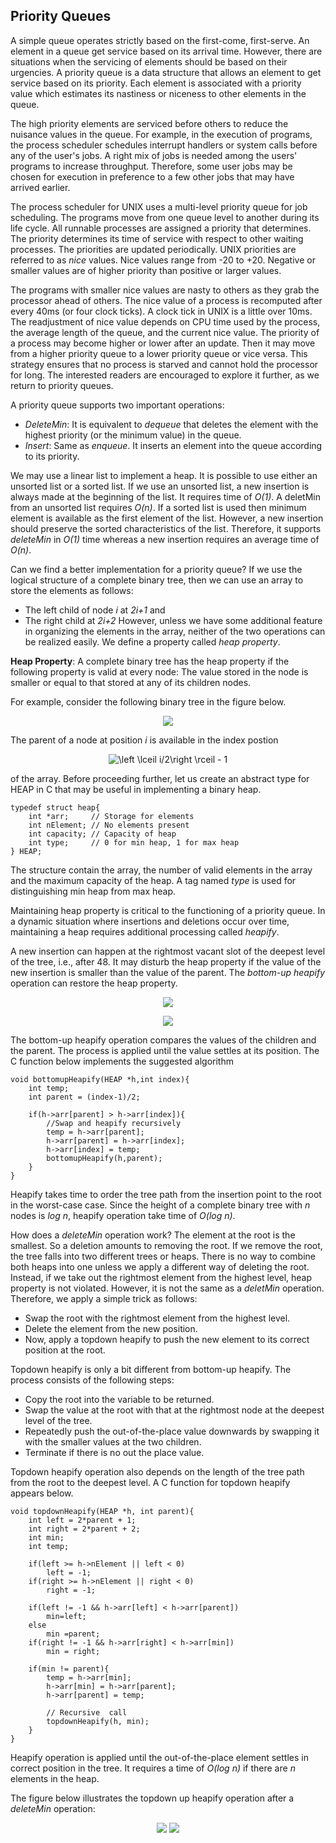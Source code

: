 ## Priority Queues

A simple queue operates strictly based on the first-come, first-serve.  An element in a queue get service based on its arrival time. 
However, there are situations when the servicing of elements should be based on their urgencies. 
A priority queue is a data structure that allows an element to get service based on its priority. Each element is associated with a priority value which 
estimates its nastiness or niceness to other elements in the queue.

The high priority elements are serviced before others to reduce the nuisance values in the queue.
For example, in the execution of programs, the process scheduler schedules interrupt handlers or system calls before any of the user's jobs. 
A right mix of jobs is needed among the users' programs to increase throughput. Therefore, some user jobs may be chosen for execution in preference to a few 
other jobs that may have arrived earlier. 

The process scheduler for UNIX uses a multi-level priority queue for job scheduling. The programs move from one queue level 
to another during its life cycle. All runnable processes are assigned a priority that determines. The priority determines its time of service with 
respect to other waiting processes. The priorities are updated periodically. UNIX priorities are referred to as <i>nice</i> values. Nice values range 
from -20 to +20. Negative or smaller values are of higher priority than positive or larger values. 

The programs with smaller nice values are nasty to others as they grab the processor ahead of others. The nice value of a process is recomputed after every 40ms (or four clock ticks). A clock tick in UNIX is a little over 10ms. The readjustment of nice value depends on CPU time used by the process, 
the average length of the queue, and the current nice value. The priority of a process may become higher or lower after an update. Then it may move from a higher priority queue to a lower priority queue or vice versa. This strategy ensures that no process is starved and cannot hold the processor for long. The interested readers 
are encouraged to explore it further, as we return to priority queues. 

A priority queue supports two important operations:
- <i>DeleteMin</i>: It is equivalent to <i>dequeue</i> that deletes the element with the highest priority (or the minimum value) in the queue. 
- <i>Insert</i>: Same as <i>enqueue</i>. It inserts an element into the queue according to its priority.  

We may use a linear list to implement a heap. It is possible to use either an unsorted list or a sorted list. If we use an unsorted list, a new insertion is always made at the beginning of the list. It requires time of <i>O(1)</i>.
A deletMin from an unsorted list requires <i>O(n)</i>. 
If a sorted list is used then minimum element is available as the first element of the list. However, a new insertion should preserve the sorted
characteristics of the list. Therefore, it supports <i>deleteMin</i> in <i>O(1)</i> time whereas a new insertion requires an average time of <i>O(n)</i>. 

Can we find a better implementation for a priority queue? If we use the logical structure of a complete binary tree, then we can use an array to store the elements as follows:
- The left child of node <i>i</i> at <i>2i+1</i> and 
- The right child at <i>2i+2</i>
However, unless we have some additional feature in organizing the elements in the array, neither of the two operations can be realized easily. 
We define a property called <i>heap property</i>.

<strong>Heap Property</strong>: A complete binary tree has the heap property if the following property is valid at every node:
The value stored in the node is smaller or equal to that stored at any of its children nodes. 

For example, consider the following binary tree in the figure below. 
<p align="center">
<img src="../images/binaryHeap.jpg">
</p>
The parent of a node at position <i>i</i> is available in the index postion
<p align="center">
<img src="https://latex.codecogs.com/svg.image?\left&space;\lceil&space;i/2\right&space;\rceil&space;-&space;1" title="\left \lceil i/2\right \rceil - 1" /> 
</p>
of the array. Before proceeding further, let us create an abstract type for HEAP in C that may be useful in implementing a binary heap. 

```
typedef struct heap{
    int *arr;     // Storage for elements
    int nElement; // No elements present
    int capacity; // Capacity of heap
    int type;     // 0 for min heap, 1 for max heap
} HEAP;
```
The structure contain the array, the number of valid elements in the array and the maximum capacity of the heap. A tag named <i>type</i> is used for 
distinguishing min heap from max heap.

Maintaining heap property is critical to the functioning of a priority queue. In a dynamic situation where insertions and deletions occur over time, maintaining 
a heap requires additional processing called <i>heapify</i>. 

A new insertion can happen at the rightmost vacant slot of the deepest level of the tree, i.e., after 48. It may disturb the heap property if the value of the new insertion is smaller than the value of the parent. The <i>bottom-up heapify</i> operation can restore the heap property.  
<p align="center">
<img src="../images/binaryHeap2.jpg">
</p>
<p align="center">
<img src="../images/binaryHeap3.jpg">
</p>

The bottom-up heapify operation compares the values of the children and the parent. The process is applied until the value settles at its position. The C 
function below implements the suggested algorithm 

```
void bottomupHeapify(HEAP *h,int index){
    int temp;
    int parent = (index-1)/2;

    if(h->arr[parent] > h->arr[index]){
        //Swap and heapify recursively 
        temp = h->arr[parent];
        h->arr[parent] = h->arr[index];
        h->arr[index] = temp;
        bottomupHeapify(h,parent);
    }
}
```
Heapify takes time to order the tree path from the insertion point to the root in the worst-case case. 
Since the height of a complete binary tree with <i>n</i> nodes is <i>log n</i>, heapify operation take time of <i>O(log n)</i>. 

How does a <i>deleteMin</i> operation work? The element at the root is the smallest. So a deletion amounts to removing the root. If we remove the root, the tree falls into two different trees or heaps. There is no way to combine both heaps into one unless we apply a different way of deleting the 
root. Instead, if we take out the rightmost element from the highest level, heap property is not violated. However, it is not the same as a <i>deletMin</i> operation. Therefore, we apply a simple trick as follows:
- Swap the root with the rightmost element from the highest level.
- Delete the element from the new position.
- Now, apply a topdown heapify to push the new element to its correct position at the root.

Topdown heapify is only a bit different from bottom-up heapify. The process consists of the following steps:
- Copy the root into the variable to be returned.
- Swap the value at the root with that at the rightmost node at the deepest level of the tree. 
- Repeatedly push the out-of-the-place value downwards by swapping it with the smaller values at the two children. 
- Terminate if there is no out the place value.

Topdown heapify operation also depends on the length of the tree path from the root to the deepest level. A C function for topdown heapify appears below.

```
void topdownHeapify(HEAP *h, int parent){
    int left = 2*parent + 1;
    int right = 2*parent + 2;
    int min;
    int temp;

    if(left >= h->nElement || left < 0)
        left = -1;
    if(right >= h->nElement || right < 0)
        right = -1;

    if(left != -1 && h->arr[left] < h->arr[parent])
        min=left;
    else
        min =parent;
    if(right != -1 && h->arr[right] < h->arr[min])
        min = right;

    if(min != parent){
        temp = h->arr[min];
        h->arr[min] = h->arr[parent];
        h->arr[parent] = temp;

        // Recursive  call
        topdownHeapify(h, min);
    }
}
```

Heapify operation is applied until the out-of-the-place element settles in correct position in the tree. It requires a time of <i>O(log n)</i> if there are
<i>n</i> elements in the heap. 

The figure below illustrates the topdown up heapify operation after a <i>deleteMin</i> operation:
<p align="center">
    <img src="../images/deleteMin1.jpg">
       <img src="../images/deleteMin2.jpg">
    </p>
